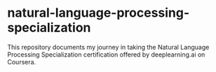 # natural-language-processing-specialization
This repository documents my journey in taking the Natural Language Processing Specialization certification offered by deeplearning.ai on Coursera.
